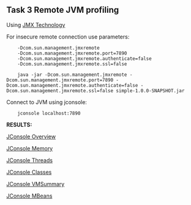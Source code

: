 ## Task 3 Remote JVM profiling
Using [JMX Technology](https://docs.oracle.com/javase/8/docs/technotes/guides/management/agent.html)

For insecure remote connection use parameters:
```
    -Dcom.sun.management.jmxremote
    -Dcom.sun.management.jmxremote.port=7890
    -Dcom.sun.management.jmxremote.authenticate=false
    -Dcom.sun.management.jmxremote.ssl=false
```
```
    java -jar -Dcom.sun.management.jmxremote -Dcom.sun.management.jmxremote.port=7890 -Dcom.sun.management.jmxremote.authenticate=false -Dcom.sun.management.jmxremote.ssl=false simple-1.0.0-SNAPSHOT.jar
```
Connect to JVM using jconsole:
```
    jconsole localhost:7890
```

**RESULTS:** 

[JConsole Overview][1]

[JConsole Memory][2]

[JConsole Threads][3]

[JConsole Classes][4]

[JConsole VMSummary][5]

[JConsole MBeans][6]

[1]: attachments/jconsole_overview.png
[2]: attachments/jconsole_memory.png
[3]: attachments/jconsole_threads.png
[4]: attachments/jconsole_classes.png
[5]: attachments/jconsole_vmsummary.png
[6]: attachments/jconsole_mbeans.png